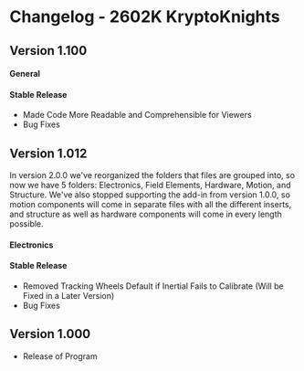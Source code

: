 # Changelog - 2602K KryptoKnights

## Version 1.100
#### General
#### Stable Release
- Made Code More Readable and Comprehensible for Viewers
- Bug Fixes

## Version 1.012

In version 2.0.0 we've reorganized the folders that files are grouped into, so now we have 5 folders: Electronics, Field Elements, Hardware, Motion, and Structure. We've also stopped supporting the add-in from version 1.0.0, so motion components will come in separate files with all the different inserts, and structure as well as hardware components will come in every length possible. 
#### Electronics
#### Stable Release
- Removed Tracking Wheels Default if Inertial Fails to Calibrate (Will be Fixed in a Later Version)
- Bug Fixes

## Version 1.000
- Release of Program
